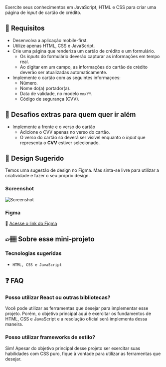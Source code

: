 Exercite seus conhecimentos em JavaScript, HTML e CSS para criar uma página de _input_ de cartão de crédito.

## 🔨 Requisitos

- Desenvolva a aplicação mobile-first.
- Utilize apenas HTML, CSS e JavaScript.
- Crie uma página que renderiza um cartão de crédito e um formulário.
  - Os _inputs_ do formulário deverão capturar as informações em tempo real.
  - Ao digitar em um campo, as informações do cartão de crédito deverão ser atualizadas automaticamente.
- Implemente o cartão com as seguintes informaçoes:
  - Número.
  - Nome do(a) portador(a).
  - Data de validade, no modelo `mm/YY`.
  - Código de segurança (CVV).

## 🔨 Desafios extras para quem quer ir além

- Implemente a frente e o verso do cartão
  - Adicione o CVV apenas no verso do cartão.
  - O verso do cartão só deverá ser visível enquanto o _input_ que representa o **CVV** estiver selecionado.

## 🎨 Design Sugerido

Temos uma sugestão de design no Figma. Mas sinta-se livre para utilizar a criatividade e fazer o seu próprio design.

### Screenshot

![Screenshot](https://github.com/codante-io/mp-input-cartao-de-credito/assets/78622334/7764a24d-826a-4c77-ae72-cfddbca4c04c)

### Figma

🔗 [Acesse o link do Figma](https://www.figma.com/community/file/1280597988349667150)

## 👉🏽 Sobre esse mini-projeto

### Tecnologias sugeridas

- `HTML, CSS e JavaScript`

## ❓ FAQ

### Posso utilizar  React ou outras bibliotecas?

Você pode utilizar as ferramentas que desejar para implementar esse projeto. Porém, o objetivo principal aqui é exercitar os fundamentos de HTML, CSS e JavaScript e a resolução oficial será implementa dessa maneira.

### Posso utilizar frameworks de estilo?

Sim! Apesar do objetivo principal desse projeto ser exercitar suas habilidades com CSS puro, fique à vontade para utilizar as ferramentas que desejar.

